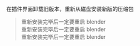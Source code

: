 在插件界面卸载旧版本，重新从磁盘安装新版的压缩包  
> 重新安装完毕后一定要重启 blender  
> 重新安装完毕后一定要重启 blender  
> 重新安装完毕后一定要重启 blender  